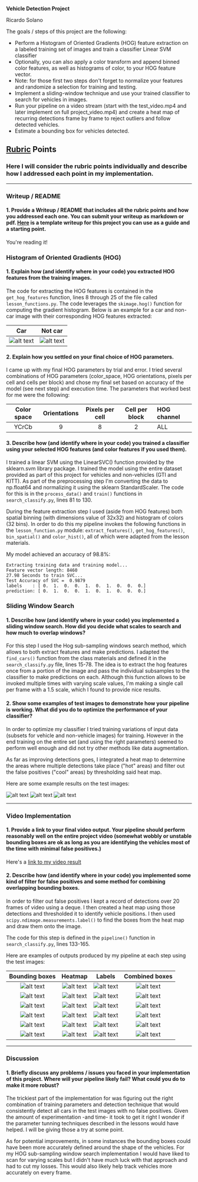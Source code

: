 **Vehicle Detection Project**

Ricardo Solano

The goals / steps of this project are the following:

* Perform a Histogram of Oriented Gradients (HOG) feature extraction on a labeled training set of images and train a classifier Linear SVM classifier
* Optionally, you can also apply a color transform and append binned color features, as well as histograms of color, to your HOG feature vector. 
* Note: for those first two steps don't forget to normalize your features and randomize a selection for training and testing.
* Implement a sliding-window technique and use your trained classifier to search for vehicles in images.
* Run your pipeline on a video stream (start with the test_video.mp4 and later implement on full project_video.mp4) and create a heat map of recurring detections frame by frame to reject outliers and follow detected vehicles.
* Estimate a bounding box for vehicles detected.

[//]: # (Image References)
[image1]: ./output_images/hog_car.png
[image2]: ./output_images/hog_notcar.png
[image3]: ./output_images/test_bboxes_out1.png
[image4]: ./output_images/test_bboxes_out2.png
[image5]: ./output_images/test_bboxes_out3.png
[image6]: ./output_images/test_bboxes_out4.png
[image7]: ./output_images/test_bboxes_out5.png
[image8]: ./output_images/test_bboxes_out6.png
[image9]: ./output_images/test_out1.png
[image10]: ./output_images/test_out2.png
[image11]: ./output_images/test_out3.png
[image12]: ./output_images/test_out4.png
[image13]: ./output_images/test_out5.png
[image14]: ./output_images/test_out6.png
[image15]: ./output_images/test_heatmap_out1.png
[image16]: ./output_images/test_heatmap_out2.png
[image17]: ./output_images/test_heatmap_out3.png
[image18]: ./output_images/test_heatmap_out4.png
[image19]: ./output_images/test_heatmap_out5.png
[image20]: ./output_images/test_heatmap_out6.png
[image21]: ./output_images/test_labels_out1.png
[image22]: ./output_images/test_labels_out2.png
[image23]: ./output_images/test_labels_out3.png
[image24]: ./output_images/test_labels_out4.png
[image25]: ./output_images/test_labels_out5.png
[image26]: ./output_images/test_labels_out6.png
[video1]: ./project_video_out.mp4

## [Rubric](https://review.udacity.com/#!/rubrics/513/view) Points
### Here I will consider the rubric points individually and describe how I addressed each point in my implementation.  

---
### Writeup / README

#### 1. Provide a Writeup / README that includes all the rubric points and how you addressed each one.  You can submit your writeup as markdown or pdf.  [Here](https://github.com/udacity/CarND-Vehicle-Detection/blob/master/writeup_template.md) is a template writeup for this project you can use as a guide and a starting point.  

You're reading it!

### Histogram of Oriented Gradients (HOG)

#### 1. Explain how (and identify where in your code) you extracted HOG features from the training images.

The code for extracting the HOG features is contained in the `get_hog_features` function, lines 8 through 25 of the file called `lesson_functions.py`. The code leverages the `skimage.hog()` function for computing the gradient histogram. Below is an example for a car and non-car image with their corresponding HOG features extracted:

Car                | Not car
:-----------------:|:-------------------------:
![alt text][image1]| ![alt text][image2]

#### 2. Explain how you settled on your final choice of HOG parameters.

I came up with my final HOG parameters by trial and error. I tried several combinations of HOG parameters (color_space, HOG orientations, pixels per cell and cells per block) and chose my final set based on accuracy of the model (see next step) and execution time. The parameters that worked best for me were the following:

Color space | Orientations | Pixels per cell | Cell per block | HOG channel
:----------:|:------------:|:---------------:|:--------------:|:-----------
YCrCb       |      9       |        8        |        2       |     ALL


#### 3. Describe how (and identify where in your code) you trained a classifier using your selected HOG features (and color features if you used them).

I trained a linear SVM using the LinearSVC() function provided by the sklearn.svm library package. I trained the model using the entire dataset provided as part of this project for vehicles and non-vehicles (GTI and KITT). As part of the preprocessing step I'm converting the data to np.float64 and normalizing it using the sklearn StandardScaler. The code for this is in the `process_data()` and `train()` functions in `search_classify.py`, lines 81 to 130. 

During the feature extraction step I used (aside from HOG features) both spatial binning (with dimensions value of 32x32) and histogram of colors (32 bins). In order to do this my pipeline invokes the following functions in the `lesson_function.py` module: `extract_features()`, `get_hog_features()`, `bin_spatial()` and `color_hist()`, all of which were adapted from the lesson materials.

My model achieved an accuracy of 98.8%:
```
Extracting training data and training model...
Feature vector length: 8460
27.98 Seconds to train SVC...
Test Accuracy of SVC =  0.9879
labels    : [ 0.  1.  0.  0.  1.  0.  1.  0.  0.  0.]
prediction: [ 0.  1.  0.  0.  1.  0.  1.  0.  0.  0.]
```

### Sliding Window Search

#### 1. Describe how (and identify where in your code) you implemented a sliding window search.  How did you decide what scales to search and how much to overlap windows?

For this step I used the Hog sub-sampling windows search method, which allows to both extract features and make predictions. I adapted the `find_cars()` function from the class materials and defined it in the `search_classify.py` file, lines 15-78. The idea is to extract the hog features once from a portion of the image and pass the individual subsamples to the classifier to make predictions on each. Although this function allows to be invoked multiple times with varying scale values, I'm making a single call per frame with a 1.5 scale, which I found to provide nice results. 

#### 2. Show some examples of test images to demonstrate how your pipeline is working.  What did you do to optimize the performance of your classifier?

In order to optimize my classifier I tried training variations of input data (subsets for vehicle and non-vehicle images) for training. However in the end training on the entire set (and using the right parameters) seemed to perform well enough and did not try other methods like data augmentation.

As far as improving detections goes, I integrated a heat map to determine the areas where multiple detections take place ("hot" areas) and filter out the false positives ("cool" areas) by thresholding said heat map.

Here are some example results on the test images:

![alt text][image11]
![alt text][image12]
![alt text][image14]


---

### Video Implementation

#### 1. Provide a link to your final video output.  Your pipeline should perform reasonably well on the entire project video (somewhat wobbly or unstable bounding boxes are ok as long as you are identifying the vehicles most of the time with minimal false positives.)
Here's a [link to my video result](./project_video_out.mp4)


#### 2. Describe how (and identify where in your code) you implemented some kind of filter for false positives and some method for combining overlapping bounding boxes.

In order to filter out false positives I kept a record of detections over 20 frames of video using a deque. I then created a heat map using those detections and thresholded it to identify vehicle positions. I then used `scipy.ndimage.measurements.label()` to find the boxes from the heat map and draw them onto the image. 

The code for this step is defined in the `pipeline()` function in `search_classify.py`, lines 133-165.

Here are examples of outputs produced by my pipeline at each step using the test images:

Bounding boxes     | Heatmap              |Labels              | Combined boxes
:-----------------:|:--------------------:|:------------------:|:---------------------:
![alt text][image3]| ![alt text][image15] |![alt text][image21]|![alt text][image9]
![alt text][image4]| ![alt text][image16] |![alt text][image22]|![alt text][image10]
![alt text][image5]| ![alt text][image17] |![alt text][image23]|![alt text][image11]
![alt text][image6]| ![alt text][image18] |![alt text][image24]|![alt text][image12]
![alt text][image7]| ![alt text][image19] |![alt text][image25]|![alt text][image13]
![alt text][image8]| ![alt text][image20] |![alt text][image26]|![alt text][image14]

---

### Discussion

#### 1. Briefly discuss any problems / issues you faced in your implementation of this project.  Where will your pipeline likely fail?  What could you do to make it more robust?

The trickiest part of the implementation for was figuring out the right combination of training parameters and detection technique that would consistently detect all cars in the test images with no false positives. Given the amount of experimentation -and time- it took to get it right I wonder if the parameter tunning techniques described in the lessons would have helped. I will be giving those a try at some point.

As for potential improvements, in some instances the bounding boxes could have been more accurately defined around the shape of the vehicles. For my HOG sub-sampling window search implementation I would have liked to scan for varying scales but I didn't have much luck with that approach and had to cut my losses. This would also likely help track vehicles more accurately on every frame. 
